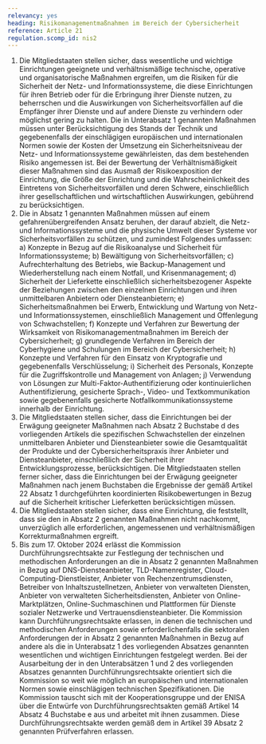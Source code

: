 ```yaml
---
relevancy: yes
heading: Risikomanagementmaßnahmen im Bereich der Cybersicherheit
reference: Article 21
regulation.scomp_id: nis2
---
```


1. Die Mitgliedstaaten stellen sicher, dass wesentliche und wichtige Einrichtungen geeignete und verhältnismäßige technische, operative und organisatorische Maßnahmen ergreifen, um die Risiken für die Sicherheit der Netz- und Informationssysteme, die diese Einrichtungen für ihren Betrieb oder für die Erbringung ihrer Dienste nutzen, zu beherrschen und die Auswirkungen von Sicherheitsvorfällen auf die Empfänger ihrer Dienste und auf andere Dienste zu verhindern oder möglichst gering zu halten. Die in Unterabsatz 1 genannten Maßnahmen müssen unter Berücksichtigung des Stands der Technik und gegebenenfalls der einschlägigen europäischen und internationalen Normen sowie der Kosten der Umsetzung ein Sicherheitsniveau der Netz- und Informationssysteme gewährleisten, das dem bestehenden Risiko angemessen ist. Bei der Bewertung der Verhältnismäßigkeit dieser Maßnahmen sind das Ausmaß der Risikoexposition der Einrichtung, die Größe der Einrichtung und die Wahrscheinlichkeit des Eintretens von Sicherheitsvorfällen und deren Schwere, einschließlich ihrer gesellschaftlichen und wirtschaftlichen Auswirkungen, gebührend zu berücksichtigen.
2. Die in Absatz 1 genannten Maßnahmen müssen auf einem gefahrenübergreifenden Ansatz beruhen, der darauf abzielt, die Netz- und Informationssysteme und die physische Umwelt dieser Systeme vor Sicherheitsvorfällen zu schützen, und zumindest Folgendes umfassen:
    a) Konzepte in Bezug auf die Risikoanalyse und Sicherheit für Informationssysteme;
    b) Bewältigung von Sicherheitsvorfällen;
    c) Aufrechterhaltung des Betriebs, wie Backup-Management und Wiederherstellung nach einem Notfall, und Krisenmanagement;
    d) Sicherheit der Lieferkette einschließlich sicherheitsbezogener Aspekte der Beziehungen zwischen den einzelnen Einrichtungen und ihren unmittelbaren Anbietern oder Diensteanbietern;
    e) Sicherheitsmaßnahmen bei Erwerb, Entwicklung und Wartung von Netz- und Informationssystemen, einschließlich Management und Offenlegung von Schwachstellen;
    f) Konzepte und Verfahren zur Bewertung der Wirksamkeit von Risikomanagementmaßnahmen im Bereich der Cybersicherheit;
    g) grundlegende Verfahren im Bereich der Cyberhygiene und Schulungen im Bereich der Cybersicherheit;
    h) Konzepte und Verfahren für den Einsatz von Kryptografie und gegebenenfalls Verschlüsselung;
    i) Sicherheit des Personals, Konzepte für die Zugriffskontrolle und Management von Anlagen;
    j) Verwendung von Lösungen zur Multi-Faktor-Authentifizierung oder kontinuierlichen Authentifizierung, gesicherte Sprach-, Video- und Textkommunikation sowie gegebenenfalls gesicherte Notfallkommunikationssysteme innerhalb der Einrichtung.
3. Die Mitgliedstaaten stellen sicher, dass die Einrichtungen bei der Erwägung geeigneter Maßnahmen nach Absatz 2 Buchstabe d des vorliegenden Artikels die spezifischen Schwachstellen der einzelnen unmittelbaren Anbieter und Diensteanbieter sowie die Gesamtqualität der Produkte und der Cybersicherheitspraxis ihrer Anbieter und Diensteanbieter, einschließlich der Sicherheit ihrer Entwicklungsprozesse, berücksichtigen. Die Mitgliedstaaten stellen ferner sicher, dass die Einrichtungen bei der Erwägung geeigneter Maßnahmen nach jenem Buchstaben die Ergebnisse der gemäß Artikel 22 Absatz 1 durchgeführten koordinierten Risikobewertungen in Bezug auf die Sicherheit kritischer Lieferketten berücksichtigen müssen.
4. Die Mitgliedstaaten stellen sicher, dass eine Einrichtung, die feststellt, dass sie den in Absatz 2 genannten Maßnahmen nicht nachkommt, unverzüglich alle erforderlichen, angemessenen und verhältnismäßigen Korrekturmaßnahmen ergreift.
5. Bis zum 17. Oktober 2024 erlässt die Kommission Durchführungsrechtsakte zur Festlegung der technischen und methodischen Anforderungen an die in Absatz 2 genannten Maßnahmen in Bezug auf DNS-Diensteanbieter, TLD-Namenregister, Cloud-Computing-Dienstleister, Anbieter von Rechenzentrumsdiensten, Betreiber von Inhaltszustellnetzen, Anbieter von verwalteten Diensten, Anbieter von verwalteten Sicherheitsdiensten, Anbieter von Online-Marktplätzen, Online-Suchmaschinen und Plattformen für Dienste sozialer Netzwerke und Vertrauensdiensteanbieter. Die Kommission kann Durchführungsrechtsakte erlassen, in denen die technischen und methodischen Anforderungen sowie erforderlichenfalls die sektoralen Anforderungen der in Absatz 2 genannten Maßnahmen in Bezug auf andere als die in Unterabsatz 1 des vorliegenden Absatzes genannten wesentlichen und wichtigen Einrichtungen festgelegt werden. Bei der Ausarbeitung der in den Unterabsätzen 1 und 2 des vorliegenden Absatzes genannten Durchführungsrechtsakte orientiert sich die Kommission so weit wie möglich an europäischen und internationalen Normen sowie einschlägigen technischen Spezifikationen. Die Kommission tauscht sich mit der Kooperationsgruppe und der ENISA über die Entwürfe von Durchführungsrechtsakten gemäß Artikel 14 Absatz 4 Buchstabe e aus und arbeitet mit ihnen zusammen. Diese Durchführungsrechtsakte werden gemäß dem in Artikel 39 Absatz 2 genannten Prüfverfahren erlassen.
